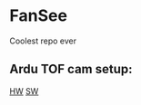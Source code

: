 # FanSee

Coolest repo ever


## Ardu TOF cam setup: 
[HW](https://docs.arducam.com/Raspberry-Pi-Camera/Tof-camera/Getting-Started/#hardware-connection-on-pi4)
[SW](https://docs.arducam.com/Raspberry-Pi-Camera/Tof-camera/Point-Cloud-With-Arducam-ToF-Camera/#about-point-cloud)
